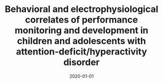 ---
title: "Behavioral and electrophysiological correlates of performance monitoring and development in children and adolescents with attention-deficit/hyperactivity disorder"
collection: publications
category: manuscripts
permalink: /publication/2020-performance-monitoring-adhd/
date: 2020-01-01
venue: "Brain Sciences"
excerpt: "The altered behavioral and ERP responses in ADHD are consistent with the pattern associated with younger age across groups. Further research with a longitudinal design may determine specific aspects of developmental alteration and deficits in ADHD during performance monitoring."
paperurl: "https://pubmed.ncbi.nlm.nih.gov/32024242/"
citation: 'Liu Y, Hanna GL, Hanna BS, Rough HE, Arnold PD, Gehring WJ. Behavioral and Electrophysiological Correlates of Performance Monitoring and Development in Children and Adolescents with Attention-Deficit/Hyperactivity Disorder. Brain Sci. 2020 Feb 2;10(2):79. doi: 10.3390/brainsci10020079. PMID: 32024242; PMCID: PMC7071615.'
---